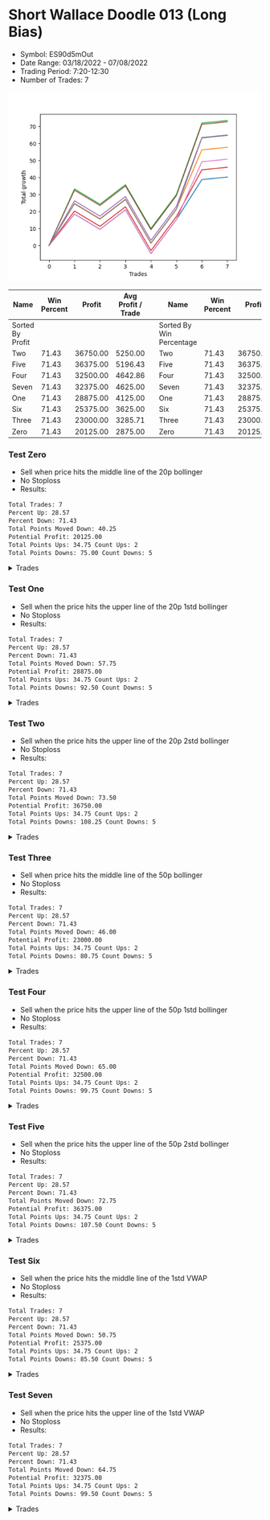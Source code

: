 # Short Wallace Doodle 013 (Long Bias)
- Symbol: ES90d5mOut
- Date Range: 03/18/2022 - 07/08/2022
- Trading Period: 7:20-12:30
- Number of Trades: 7

![Plot](ShortWallaceDoodle013ES90d5mOut(LongBias).png)

| Name | Win Percent | Profit | Avg Profit / Trade |     | Name | Win Percent | Profit | Avg Profit / Trade |
| ---- | ----------- | ------ | ------------------ | --- | ---- | ----------- | ------ | ------------------ |
| Sorted By <br> Profit | | | | | Sorted By <br> Win Percentage ||||
| Two | 71.43 | 36750.00 | 5250.00 |     | Two | 71.43 | 36750.00 | 5250.00 |
| Five | 71.43 | 36375.00 | 5196.43 |     | Five | 71.43 | 36375.00 | 5196.43 |
| Four | 71.43 | 32500.00 | 4642.86 |     | Four | 71.43 | 32500.00 | 4642.86 |
| Seven | 71.43 | 32375.00 | 4625.00 |     | Seven | 71.43 | 32375.00 | 4625.00 |
| One | 71.43 | 28875.00 | 4125.00 |     | One | 71.43 | 28875.00 | 4125.00 |
| Six | 71.43 | 25375.00 | 3625.00 |     | Six | 71.43 | 25375.00 | 3625.00 |
| Three | 71.43 | 23000.00 | 3285.71 |     | Three | 71.43 | 23000.00 | 3285.71 |
| Zero | 71.43 | 20125.00 | 2875.00 |     | Zero | 71.43 | 20125.00 | 2875.00 |

### Test Zero
* Sell when price hits the middle line of the 20p bollinger
* No Stoploss
* Results:
```
Total Trades: 7
Percent Up: 28.57
Percent Down: 71.43
Total Points Moved Down: 40.25
Potential Profit: 20125.00
Total Points Ups: 34.75 Count Ups: 2
Total Points Downs: 75.00 Count Downs: 5
```

<details><summary>Trades</summary>

<code>In: 2022-04-06 11:05:00		Out: 2022-04-06 11:08:10		Total Position Time: 03:10		Total Move Down: 18.50		Total to Date: 18.50</code> <br />
<code>In: 2022-04-13 08:05:00		Out: 2022-04-13 08:35:55		Total Position Time: 30:55		Total Move Down: -9.00		Total to Date: 9.50</code> <br />
<code>In: 2022-04-25 11:35:00		Out: 2022-04-25 12:05:55		Total Position Time: 30:55		Total Move Down: 11.50		Total to Date: 21.00</code> <br />
<code>In: 2022-05-04 11:55:00		Out: 2022-05-04 12:25:55		Total Position Time: 30:55		Total Move Down: -25.75		Total to Date: -4.75</code> <br />
<code>In: 2022-05-19 08:50:00		Out: 2022-05-19 09:20:55		Total Position Time: 30:55		Total Move Down: 20.00		Total to Date: 15.25</code> <br />
<code>In: 2022-05-19 12:05:00		Out: 2022-05-19 12:18:20		Total Position Time: 13:20		Total Move Down: 23.50		Total to Date: 38.75</code> <br />
<code>In: 2022-07-06 11:45:00		Out: 2022-07-06 12:15:55		Total Position Time: 30:55		Total Move Down: 1.50		Total to Date: 40.25</code> <br />


</details>

### Test One
* Sell when the price hits the upper line of the 20p 1std bollinger
* No Stoploss
* Results:
```
Total Trades: 7
Percent Up: 28.57
Percent Down: 71.43
Total Points Moved Down: 57.75
Potential Profit: 28875.00
Total Points Ups: 34.75 Count Ups: 2
Total Points Downs: 92.50 Count Downs: 5
```

<details><summary>Trades</summary>

<code>In: 2022-04-06 11:05:00		Out: 2022-04-06 11:09:45		Total Position Time: 04:45		Total Move Down: 24.75		Total to Date: 24.75</code> <br />
<code>In: 2022-04-13 08:05:00		Out: 2022-04-13 08:35:55		Total Position Time: 30:55		Total Move Down: -9.00		Total to Date: 15.75</code> <br />
<code>In: 2022-04-25 11:35:00		Out: 2022-04-25 12:05:55		Total Position Time: 30:55		Total Move Down: 11.50		Total to Date: 27.25</code> <br />
<code>In: 2022-05-04 11:55:00		Out: 2022-05-04 12:25:55		Total Position Time: 30:55		Total Move Down: -25.75		Total to Date: 1.50</code> <br />
<code>In: 2022-05-19 08:50:00		Out: 2022-05-19 09:20:55		Total Position Time: 30:55		Total Move Down: 20.00		Total to Date: 21.50</code> <br />
<code>In: 2022-05-19 12:05:00		Out: 2022-05-19 12:24:50		Total Position Time: 19:50		Total Move Down: 34.75		Total to Date: 56.25</code> <br />
<code>In: 2022-07-06 11:45:00		Out: 2022-07-06 12:15:55		Total Position Time: 30:55		Total Move Down: 1.50		Total to Date: 57.75</code> <br />


</details>

### Test Two
* Sell when the price hits the upper line of the 20p 2std bollinger
* No Stoploss
* Results:
```
Total Trades: 7
Percent Up: 28.57
Percent Down: 71.43
Total Points Moved Down: 73.50
Potential Profit: 36750.00
Total Points Ups: 34.75 Count Ups: 2
Total Points Downs: 108.25 Count Downs: 5
```

<details><summary>Trades</summary>

<code>In: 2022-04-06 11:05:00		Out: 2022-04-06 11:15:15		Total Position Time: 10:15		Total Move Down: 33.25		Total to Date: 33.25</code> <br />
<code>In: 2022-04-13 08:05:00		Out: 2022-04-13 08:35:55		Total Position Time: 30:55		Total Move Down: -9.00		Total to Date: 24.25</code> <br />
<code>In: 2022-04-25 11:35:00		Out: 2022-04-25 12:05:55		Total Position Time: 30:55		Total Move Down: 11.50		Total to Date: 35.75</code> <br />
<code>In: 2022-05-04 11:55:00		Out: 2022-05-04 12:25:55		Total Position Time: 30:55		Total Move Down: -25.75		Total to Date: 10.00</code> <br />
<code>In: 2022-05-19 08:50:00		Out: 2022-05-19 09:20:55		Total Position Time: 30:55		Total Move Down: 20.00		Total to Date: 30.00</code> <br />
<code>In: 2022-05-19 12:05:00		Out: 2022-05-19 12:35:55		Total Position Time: 30:55		Total Move Down: 42.00		Total to Date: 72.00</code> <br />
<code>In: 2022-07-06 11:45:00		Out: 2022-07-06 12:15:55		Total Position Time: 30:55		Total Move Down: 1.50		Total to Date: 73.50</code> <br />


</details>

### Test Three
* Sell when price hits the middle line of the 50p bollinger
* No Stoploss
* Results:
```
Total Trades: 7
Percent Up: 28.57
Percent Down: 71.43
Total Points Moved Down: 46.00
Potential Profit: 23000.00
Total Points Ups: 34.75 Count Ups: 2
Total Points Downs: 80.75 Count Downs: 5
```

<details><summary>Trades</summary>

<code>In: 2022-04-06 11:05:00		Out: 2022-04-06 11:08:35		Total Position Time: 03:35		Total Move Down: 20.25		Total to Date: 20.25</code> <br />
<code>In: 2022-04-13 08:05:00		Out: 2022-04-13 08:35:55		Total Position Time: 30:55		Total Move Down: -9.00		Total to Date: 11.25</code> <br />
<code>In: 2022-04-25 11:35:00		Out: 2022-04-25 12:05:55		Total Position Time: 30:55		Total Move Down: 11.50		Total to Date: 22.75</code> <br />
<code>In: 2022-05-04 11:55:00		Out: 2022-05-04 12:25:55		Total Position Time: 30:55		Total Move Down: -25.75		Total to Date: -3.00</code> <br />
<code>In: 2022-05-19 08:50:00		Out: 2022-05-19 09:20:55		Total Position Time: 30:55		Total Move Down: 20.00		Total to Date: 17.00</code> <br />
<code>In: 2022-05-19 12:05:00		Out: 2022-05-19 12:21:15		Total Position Time: 16:15		Total Move Down: 27.50		Total to Date: 44.50</code> <br />
<code>In: 2022-07-06 11:45:00		Out: 2022-07-06 12:15:55		Total Position Time: 30:55		Total Move Down: 1.50		Total to Date: 46.00</code> <br />


</details>

### Test Four
* Sell when the price hits the upper line of the 50p 1std bollinger
* No Stoploss
* Results:
```
Total Trades: 7
Percent Up: 28.57
Percent Down: 71.43
Total Points Moved Down: 65.00
Potential Profit: 32500.00
Total Points Ups: 34.75 Count Ups: 2
Total Points Downs: 99.75 Count Downs: 5
```

<details><summary>Trades</summary>

<code>In: 2022-04-06 11:05:00		Out: 2022-04-06 11:11:20		Total Position Time: 06:20		Total Move Down: 26.25		Total to Date: 26.25</code> <br />
<code>In: 2022-04-13 08:05:00		Out: 2022-04-13 08:35:55		Total Position Time: 30:55		Total Move Down: -9.00		Total to Date: 17.25</code> <br />
<code>In: 2022-04-25 11:35:00		Out: 2022-04-25 12:05:55		Total Position Time: 30:55		Total Move Down: 11.50		Total to Date: 28.75</code> <br />
<code>In: 2022-05-04 11:55:00		Out: 2022-05-04 12:25:55		Total Position Time: 30:55		Total Move Down: -25.75		Total to Date: 3.00</code> <br />
<code>In: 2022-05-19 08:50:00		Out: 2022-05-19 09:20:55		Total Position Time: 30:55		Total Move Down: 20.00		Total to Date: 23.00</code> <br />
<code>In: 2022-05-19 12:05:00		Out: 2022-05-19 12:30:05		Total Position Time: 25:05		Total Move Down: 40.50		Total to Date: 63.50</code> <br />
<code>In: 2022-07-06 11:45:00		Out: 2022-07-06 12:15:55		Total Position Time: 30:55		Total Move Down: 1.50		Total to Date: 65.00</code> <br />


</details>

### Test Five
* Sell when the price hits the upper line of the 50p 2std bollinger
* No Stoploss
* Results:
```
Total Trades: 7
Percent Up: 28.57
Percent Down: 71.43
Total Points Moved Down: 72.75
Potential Profit: 36375.00
Total Points Ups: 34.75 Count Ups: 2
Total Points Downs: 107.50 Count Downs: 5
```

<details><summary>Trades</summary>

<code>In: 2022-04-06 11:05:00		Out: 2022-04-06 11:15:05		Total Position Time: 10:05		Total Move Down: 32.50		Total to Date: 32.50</code> <br />
<code>In: 2022-04-13 08:05:00		Out: 2022-04-13 08:35:55		Total Position Time: 30:55		Total Move Down: -9.00		Total to Date: 23.50</code> <br />
<code>In: 2022-04-25 11:35:00		Out: 2022-04-25 12:05:55		Total Position Time: 30:55		Total Move Down: 11.50		Total to Date: 35.00</code> <br />
<code>In: 2022-05-04 11:55:00		Out: 2022-05-04 12:25:55		Total Position Time: 30:55		Total Move Down: -25.75		Total to Date: 9.25</code> <br />
<code>In: 2022-05-19 08:50:00		Out: 2022-05-19 09:20:55		Total Position Time: 30:55		Total Move Down: 20.00		Total to Date: 29.25</code> <br />
<code>In: 2022-05-19 12:05:00		Out: 2022-05-19 12:35:55		Total Position Time: 30:55		Total Move Down: 42.00		Total to Date: 71.25</code> <br />
<code>In: 2022-07-06 11:45:00		Out: 2022-07-06 12:15:55		Total Position Time: 30:55		Total Move Down: 1.50		Total to Date: 72.75</code> <br />


</details>

### Test Six
* Sell when the price hits the middle line of the 1std VWAP
* No Stoploss
* Results:
```
Total Trades: 7
Percent Up: 28.57
Percent Down: 71.43
Total Points Moved Down: 50.75
Potential Profit: 25375.00
Total Points Ups: 34.75 Count Ups: 2
Total Points Downs: 85.50 Count Downs: 5
```

<details><summary>Trades</summary>

<code>In: 2022-04-06 11:05:00		Out: 2022-04-06 11:08:10		Total Position Time: 03:10		Total Move Down: 18.50		Total to Date: 18.50</code> <br />
<code>In: 2022-04-13 08:05:00		Out: 2022-04-13 08:35:55		Total Position Time: 30:55		Total Move Down: -9.00		Total to Date: 9.50</code> <br />
<code>In: 2022-04-25 11:35:00		Out: 2022-04-25 12:05:55		Total Position Time: 30:55		Total Move Down: 11.50		Total to Date: 21.00</code> <br />
<code>In: 2022-05-04 11:55:00		Out: 2022-05-04 12:25:55		Total Position Time: 30:55		Total Move Down: -25.75		Total to Date: -4.75</code> <br />
<code>In: 2022-05-19 08:50:00		Out: 2022-05-19 09:20:55		Total Position Time: 30:55		Total Move Down: 20.00		Total to Date: 15.25</code> <br />
<code>In: 2022-05-19 12:05:00		Out: 2022-05-19 12:24:45		Total Position Time: 19:45		Total Move Down: 34.00		Total to Date: 49.25</code> <br />
<code>In: 2022-07-06 11:45:00		Out: 2022-07-06 12:15:55		Total Position Time: 30:55		Total Move Down: 1.50		Total to Date: 50.75</code> <br />


</details>

### Test Seven
* Sell when the price hits the upper line of the 1std VWAP
* No Stoploss
* Results:
```
Total Trades: 7
Percent Up: 28.57
Percent Down: 71.43
Total Points Moved Down: 64.75
Potential Profit: 32375.00
Total Points Ups: 34.75 Count Ups: 2
Total Points Downs: 99.50 Count Downs: 5
```

<details><summary>Trades</summary>

<code>In: 2022-04-06 11:05:00		Out: 2022-04-06 11:09:40		Total Position Time: 04:40		Total Move Down: 24.50		Total to Date: 24.50</code> <br />
<code>In: 2022-04-13 08:05:00		Out: 2022-04-13 08:35:55		Total Position Time: 30:55		Total Move Down: -9.00		Total to Date: 15.50</code> <br />
<code>In: 2022-04-25 11:35:00		Out: 2022-04-25 12:05:55		Total Position Time: 30:55		Total Move Down: 11.50		Total to Date: 27.00</code> <br />
<code>In: 2022-05-04 11:55:00		Out: 2022-05-04 12:25:55		Total Position Time: 30:55		Total Move Down: -25.75		Total to Date: 1.25</code> <br />
<code>In: 2022-05-19 08:50:00		Out: 2022-05-19 09:20:55		Total Position Time: 30:55		Total Move Down: 20.00		Total to Date: 21.25</code> <br />
<code>In: 2022-05-19 12:05:00		Out: 2022-05-19 12:35:55		Total Position Time: 30:55		Total Move Down: 42.00		Total to Date: 63.25</code> <br />
<code>In: 2022-07-06 11:45:00		Out: 2022-07-06 12:15:55		Total Position Time: 30:55		Total Move Down: 1.50		Total to Date: 64.75</code> <br />


</details>
